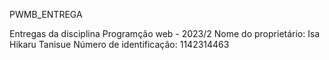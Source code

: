 PWMB_ENTREGA

Entregas da disciplina Programção web - 2023/2
Nome do proprietário: Isa Hikaru Tanisue
Número de identificação: 1142314463
